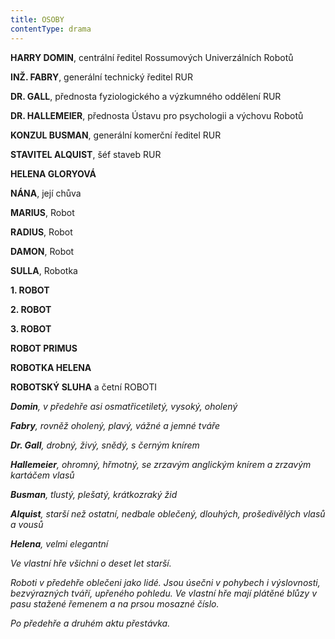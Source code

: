 ```yaml
---
title: OSOBY
contentType: drama
---
```


<section>

**HARRY DOMIN**, centrální ředitel Rossumových Univerzálních Robotů

</section>

<section>

**INŽ. FABRY**, generální technický ředitel RUR

</section>

<section>

**DR. GALL**, přednosta fyziologického a výzkumného oddělení RUR

</section>

<section>

**DR. HALLEMEIER**, přednosta Ústavu pro psychologii a výchovu Robotů

</section>

<section>

**KONZUL BUSMAN**, generální komerční ředitel RUR

</section>

<section>

**STAVITEL ALQUIST**, šéf staveb RUR

</section>

<section>

**HELENA GLORYOVÁ**

</section>

<section>

**NÁNA**, její chůva

</section>

<section>

**MARIUS**, Robot

</section>

<section>

**RADIUS**, Robot

</section>

<section>

**DAMON**, Robot

</section>

<section>

**SULLA**, Robotka

</section>

<section>

**1\. ROBOT**

</section>

<section>

**2\. ROBOT**

</section>

<section>

**3\. ROBOT**

</section>

<section>

**ROBOT PRIMUS**

</section>

<section>

**ROBOTKA HELENA**

</section>

<section>

**ROBOTSKÝ SLUHA** a četní ROBOTI

</section>

<section>

_**_Domin_**, v předehře asi osmatřicetiletý, vysoký, oholený_

</section>

<section>

_**_Fabry_**, rovněž oholený, plavý, vážné a jemné tváře_

</section>

<section>

_**_Dr. Gall_**, drobný, živý, snědý, s černým knírem_

</section>

<section>

_**_Hallemeier_**, ohromný, hřmotný, se zrzavým anglickým knírem a zrzavým kartáčem vlasů_

</section>

<section>

_**_Busman_**, tlustý, plešatý, krátkozraký žid_

</section>

<section>

_**_Alquist_**, starší než ostatní, nedbale oblečený, dlouhých, prošedivělých vlasů a vousů_

</section>

<section>

_**_Helena_**, velmi elegantní_

</section>

<section>

_Ve vlastní hře všichni o deset let starší._

</section>

<section>

_Roboti v předehře oblečeni jako lidé. Jsou úsečni v pohybech i výslovnosti, bezvýrazných tváří, upřeného pohledu. Ve vlastní hře mají plátěné blůzy v pasu stažené řemenem a na prsou mosazné číslo._

</section>

<section>

_Po předehře a druhém aktu přestávka._

</section>
